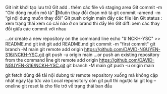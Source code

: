
Git init khởi tạo lưu trữ
Git add . thêm các file vô staging area
Git commit -m “Ghi dòng muốn mô tả”
Muôn thay đổi đoạn mô tả git commit –amend -m “gi nội dung muốn thay đổi”
Git push origin main đẩy các file lên 
Git status : xem trạng thái xem có cái nào ở on brand thì đẩy lên 
Git diff: xem các thay đổi giữa các commit với nhau

…or create a new repository on the command line
echo "# NCKH-YSC" >> README.md
git init
git add README.md
git commit -m "first commit"
git branch -M main
git remote add origin https://github.com/DAVID-NGUYEN-S16/NCKH-YSC.git
git push -u origin main
…or push an existing repository from the command line
git remote add origin https://github.com/DAVID-NGUYEN-S16/NCKH-YSC.git
git branch -M main
git push -u origin main

git fetch dùng để tải nội dubng từ remote repository xuống mà không cập nhật ngay lập tức vào Local reponsitory
còn git pull thì ngược lại
git log –oneline
git reset là cho file trở về trạng thái ban đầu

